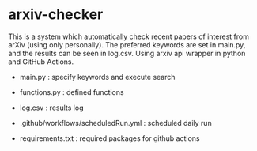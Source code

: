 # arxiv-checker
This is a system which automatically check recent papers of interest from arXiv (using only personally).
The preferred keywords are set in main.py, and the results can be seen in log.csv.
Using arxiv api wrapper in python and GitHub Actions.

* main.py
  : specify keywords and execute search


* functions.py
  : defined functions


* log.csv
  : results log


* .github/workflows/scheduledRun.yml
  : scheduled daily run


* requirements.txt
  : required packages for github actions

